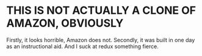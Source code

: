 # THIS IS NOT ACTUALLY A CLONE OF AMAZON, OBVIOUSLY
Firstly, it looks horrible, Amazon does not.
Secondly, it was built in one day as an instructional aid. And I suck at redux something fierce. 
